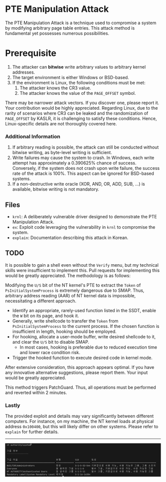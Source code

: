 # PTE Manipulation Attack

The PTE Manipulation Attack is a technique used to compromise a system by modifying arbitrary page table entries. This attack method is fundamental yet possesses numerous possibilities.

# Prerequisite

1. The attacker can **bitwise** write arbitrary values to arbitrary kernel addresses.
2. The target environment is either Windows or BSD-based.
3. If the environment is Linux, the following conditions must be met:
    1. The attacker knows the CR3 value.
    2. The attacker knows the value of the `PAGE_OFFSET` symbol.

There may be narrower attack vectors. If you discover one, please report it. Your contribution would be highly appreciated. Regarding Linux, due to the rarity of scenarios where CR3 can be leaked and the randomization of `PAGE_OFFSET` by KASLR, it is challenging to satisfy these conditions. Hence, Linux-specific details are not thoroughly covered here.

### Additional Information

1. If arbitrary reading is possible, the attack can still be conducted without bitwise writing, as byte-level writing is sufficient.
2. Write failures may cause the system to crash. In Windows, each write attempt has approximately a 0.390625% chance of success. Conversely, if the system does not crash upon write failure, the success rate of the attack is 100%. This aspect can be ignored for BSD-based systems.
3. If a non-destructive write oracle (XOR, AND, OR, ADD, SUB, …) is available, bitwise writing is not mandatory.

## Files
- `krnl`: A deliberately vulnerable driver designed to demonstrate the PTE Manipulation Attack.
- `ex`: Exploit code leveraging the vulnerability in `krnl` to compromise the system.
- `explain`: Documentation describing this attack in Korean.

## TODO
It is possible to gain a shell even without the `Verify` menu, but my technical skills were insufficient to implement this. Pull requests for implementing this would be greatly appreciated. The methodology is as follows:

Modifying the `U/S` bit of the NT kernel's PTE to extract the `Token` of `PsInitialSystemProcess` is extremely dangerous due to SMAP. Thus, arbitrary address reading (AAR) of NT kernel data is impossible, necessitating a different approach.

- Identify an appropriate, rarely-used function listed in the SSDT, enable the `W` bit on its page, and hook it.
- Generally, write shellcode to transfer the `Token` from `PsInitialSystemProcess` to the current process. If the chosen function is insufficient in length, hooking should be employed.
- For hooking, allocate a user-mode buffer, write desired shellcode to it, and clear the `U/S` bit to disable SMAP.
    - In most cases, hooking is preferable due to reduced execution time and lower race condition risk.
- Trigger the hooked function to execute desired code in kernel mode.

After extensive consideration, this approach appears optimal. If you have any innovative alternative suggestions, please report them. Your input would be greatly appreciated.

This method triggers PatchGuard. Thus, all operations must be performed and reverted within 2 minutes.

### Lastly
The provided exploit and details may vary significantly between different computers. For instance, on my machine, the NT kernel loads at physical address `0x100400`, but this will likely differ on other systems. Please refer to `explain` for further details.

---

![pwn.png](assets/pwn.png)
